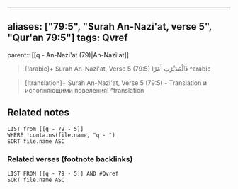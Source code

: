
---
aliases: ["79:5", "Surah An-Nazi'at, verse 5", "Qur'an 79:5"]
tags: Qvref
---

parent:: [[q - An-Nazi'at (79)|An-Nazi'at]]

> [!arabic]+ Surah An-Nazi'at, Verse 5 (79:5)
> <span class="quran-arabic">فَٱلْمُدَبِّرَٰتِ أَمْرًا</span>
^arabic

> [!translation]+ Surah An-Nazi'at, Verse 5 (79:5) - Translation
> и исполняющими повеления!
^translation



## Related notes
```dataview
LIST from [[q - 79 - 5]]
WHERE !contains(file.name, "q - ")
SORT file.name ASC
```

### Related verses (footnote backlinks)
```dataview
LIST FROM [[q - 79 - 5]] AND #Qvref
SORT file.name ASC
```

